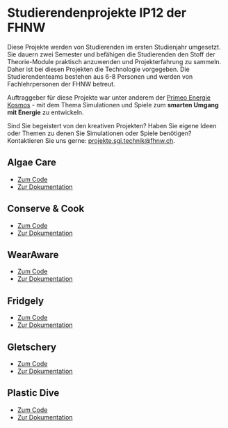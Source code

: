 # Studierendenprojekte IP12 der FHNW

Diese Projekte werden von Studierenden im ersten Studienjahr umgesetzt. Sie dauern zwei Semester und befähigen die Studierenden den Stoff der Theorie-Module praktisch anzuwenden und Projekterfahrung zu sammeln. Daher ist bei diesen Projekten die Technologie vorgegeben. Die Studierendenteams bestehen aus 6-8 Personen und werden von Fachlehrpersonen der FHNW betreut.

Auftraggeber für diese Projekte war unter anderem der [Primeo Energie Kosmos](https://www.primeo-energie.ch/en/ueber-uns/kosmos.html) - mit dem Thema Simulationen und Spiele zum **smarten Umgang mit Energie** zu entwickeln.

Sind Sie begeistert von den kreativen Projekten? Haben Sie eigene Ideen oder Themen zu denen Sie Simulationen oder Spiele benötigen? Kontaktieren Sie uns gerne: [projekte.sgi.technik@fhnw.ch](mailto:projekte.sgi.technik@fhnw.ch).

## Algae Care
- [Zum Code](https://github.com/fhnw-ip12-24vt/algae-care-app)
- [Zur Dokumentation](https://github.com/fhnw-ip12-24vt/algae-care-docu)

## Conserve & Cook
- [Zum Code](https://github.com/fhnw-ip12-24vt/conserve-and-cook-app)
- [Zur Dokumentation](https://github.com/fhnw-ip12-24vt/conserve-and-cook-docu)

## WearAware
- [Zum Code](https://github.com/fhnw-ip12-24vt/wear-aware-docu)
- [Zur Dokumentation](https://github.com/fhnw-ip12-24vt/wear-aware-docu)


## Fridgely
- [Zum Code](https://github.com/fhnw-ip12-24vt/fridgely-app)
- [Zur Dokumentation](https://github.com/fhnw-ip12-24vt/fridgely-docu)

## Gletschery
- [Zum Code](https://github.com/fhnw-ip12-24vt/gletschery-app)
- [Zur Dokumentation](https://github.com/fhnw-ip12-24vt/gletschery-docu)

## Plastic Dive
- [Zum Code](https://github.com/fhnw-ip12-24vt/plastic-dive-app)
- [Zur Dokumentation](https://github.com/fhnw-ip12-24vt/plastic-dive-docu)
